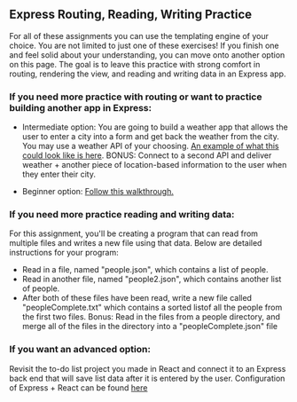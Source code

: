 ## Express Routing, Reading, Writing Practice
For all of these assignments you can use the templating engine of your choice.
You are not limited to just one of these exercises! If you finish one and feel solid about your understanding, you can move onto another option on this page. The goal is to leave this practice with strong comfort in routing, rendering the view, and reading and writing data in an Express app.

### If you need more practice with routing or want to practice building another app in Express:

* Intermediate option: You are going to build a weather app that allows the user to enter a city into a form and get back the weather from the city. You may use a weather API of your choosing. [An example of what this could look like is here](https://simple-nodejs-weather-app-irhhpddsku.now.sh/). BONUS: Connect to a second API and deliver weather + another piece of location-based information to the user when they enter their city.

* Beginner option: [Follow this walkthrough.](https://codeburst.io/build-a-weather-website-in-30-minutes-with-node-js-express-openweather-a317f904897b)

### If you need more practice reading and writing data:
For this assignment, you'll be creating a program that can read from multiple files and writes a new file using that data.
Below are detailed instructions for your program:
* Read in a file, named "people.json", which contains a list of people.
* Read in another file, named "people2.json", which contains another list of people.
* After both of these files have been read, write a new file called "peopleComplete.txt" which contains a sorted listof all the people from the first two files.
Bonus:
Read in the files from a people directory, and merge all of the files in the directory into a "peopleComplete.json" file

### If you want an advanced option:
Revisit the to-do list project you made in React and connect it to an Express back end that will save list data after it is entered by the user. Configuration of Express + React can be found [here](https://daveceddia.com/create-react-app-express-backend/)

